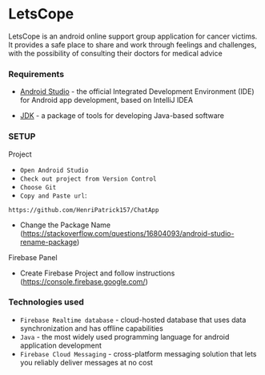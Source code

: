 # LetsCope
LetsCope is an android online support group application for cancer victims.
It provides a safe place to share and work through feelings and challenges,
with the possibility of consulting their doctors for medical advice

### Requirements
- [Android Studio](https://developer.android.com/studio) - the official Integrated Development Environment (IDE) for Android app development, based on IntelliJ IDEA

- [JDK](https://www.oracle.com/technetwork/java/javase/downloads/index.html) - a package of tools for developing Java-based software

### SETUP

Project

- `Open Android Studio`
- `Check out project from Version Control`
- `Choose Git`
- `Copy and Paste url`: 
```
https://github.com/HenriPatrick157/ChatApp
```
- Change the Package Name (https://stackoverflow.com/questions/16804093/android-studio-rename-package)


Firebase Panel

- Create Firebase Project and follow instructions (https://console.firebase.google.com/)



### Technologies used

- `Firebase Realtime database` - cloud-hosted database that uses data synchronization and has offline capabilities
- `Java` - the most widely used programming language for android application development 
- `Firebase Cloud Messaging` - cross-platform messaging solution that lets you reliably deliver messages at no cost
